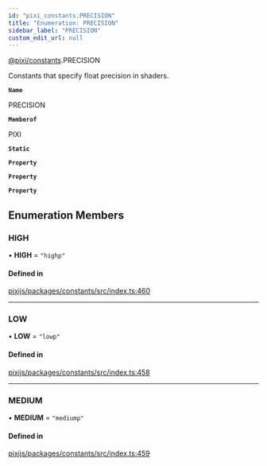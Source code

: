 ```yaml
---
id: "pixi_constants.PRECISION"
title: "Enumeration: PRECISION"
sidebar_label: "PRECISION"
custom_edit_url: null
---
```


[@pixi/constants](../modules/pixi_constants.md).PRECISION

Constants that specify float precision in shaders.

**`Name`**

PRECISION

**`Memberof`**

PIXI

**`Static`**

**`Property`**

**`Property`**

**`Property`**

## Enumeration Members

### HIGH

• **HIGH** = ``"highp"``

#### Defined in

[pixijs/packages/constants/src/index.ts:460](https://github.com/pixijs/pixijs/blob/2194fe5c5/packages/constants/src/index.ts#L460)

___

### LOW

• **LOW** = ``"lowp"``

#### Defined in

[pixijs/packages/constants/src/index.ts:458](https://github.com/pixijs/pixijs/blob/2194fe5c5/packages/constants/src/index.ts#L458)

___

### MEDIUM

• **MEDIUM** = ``"mediump"``

#### Defined in

[pixijs/packages/constants/src/index.ts:459](https://github.com/pixijs/pixijs/blob/2194fe5c5/packages/constants/src/index.ts#L459)
